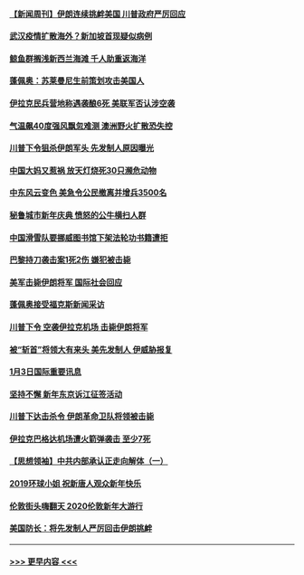 #### [【新闻周刊】伊朗连续挑衅美国 川普政府严厉回应](../pages/prog202/a102745484.md?t=01050911) 
#### [武汉疫情扩散海外？新加坡首现疑似病例](../pages/prog202/a102745347.md?t=01050911) 
#### [鲸鱼群搁浅新西兰海滩 千人助重返海洋](../pages/prog202/a102745257.md?t=01050911) 
#### [蓬佩奥：苏莱曼尼生前策划攻击美国人](../pages/prog202/a102745305.md?t=01050911) 
#### [伊拉克民兵营地称遇袭酿6死 美联军否认涉空袭](../pages/prog202/a102745093.md?t=01050911) 
#### [气温飙40度强风飘忽难测 澳洲野火扩散恐失控](../pages/prog202/a102744951.md?t=01050911) 
#### [川普下令狙杀伊朗军头 先发制人原因曝光](../pages/prog202/a102744900.md?t=01050911) 
#### [中国大妈又惹祸 放天灯烧死30只濒危动物](../pages/prog202/a102744899.md?t=01050911) 
#### [中东风云变色 美急令公民撤离并增兵3500名](../pages/prog202/a102744827.md?t=01050911) 
#### [秘鲁城市新年庆典 愤怒的公牛横扫人群](../pages/prog202/a102744618.md?t=01050911) 
#### [中国滑雪队要挪威图书馆下架法轮功书籍遭拒](../pages/prog202/a102744639.md?t=01050911) 
#### [巴黎持刀袭击案1死2伤 嫌犯被击毙](../pages/prog202/a102744566.md?t=01050911) 
#### [美军击毙伊朗将军 国际社会回应](../pages/prog202/a102744485.md?t=01050911) 
#### [蓬佩奥接受福克斯新闻采访](../pages/prog202/a102744480.md?t=01050911) 
#### [川普下令 空袭伊拉克机场 击毙伊朗将军](../pages/prog202/a102744470.md?t=01050911) 
#### [被“斩首”将领大有来头 美先发制人 伊威胁报复](../pages/prog202/a102744454.md?t=01050911) 
#### [1月3日国际重要讯息](../pages/prog202/a102744301.md?t=01050911) 
#### [坚持不懈 新年东京诉江征签活动](../pages/prog202/a102744303.md?t=01050911) 
#### [川普下达击杀令 伊朗革命卫队将领被击毙](../pages/prog202/a102741911.md?t=01050911) 
#### [伊拉克巴格达机场遭火箭弹袭击 至少7死](../pages/prog202/a102744115.md?t=01050911) 
#### [【思想领袖】中共内部承认正走向解体（一）](../pages/prog202/a102744097.md?t=01050911) 
#### [2019环球小姐 祝新唐人观众新年快乐](../pages/prog202/a102744043.md?t=01050911) 
#### [伦敦街头嗨翻天 2020伦敦新年大游行](../pages/prog202/a102743925.md?t=01050911) 
#### [美国防长：将先发制人严厉回击伊朗挑衅](../pages/prog202/a102743930.md?t=01050911) 

----
#### [ >>> 更早内容 <<< ](../indexes/prog202-earlier.md)
